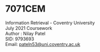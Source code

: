# 7071CEM
Information Retrieval - Coventry University <br />
July 2021 Coursework <br />
Author : Nilay Patel <br />
SID: 9793693 <br />
Email: pateln53@uni.coventry.ac.uk <br />
